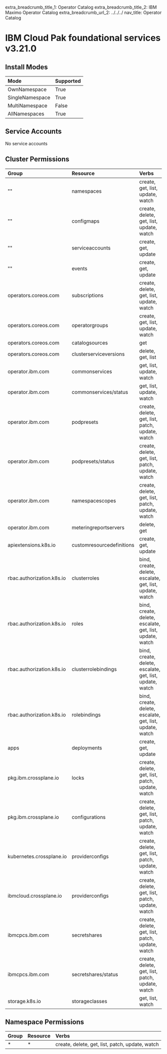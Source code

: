 extra_breadcrumb_title_1: Operator Catalog
extra_breadcrumb_title_2: IBM Maximo Operator Catalog
extra_breadcrumb_url_2: ../../../
nav_title: Operator Catalog

IBM Cloud Pak foundational services v3.21.0
================================================================================

Install Modes
--------------------------------------------------------------------------------
| Mode                 | Supported |
| :------------------- | :-------- |
| OwnNamespace         | True      |
| SingleNamespace      | True      |
| MultiNamespace       | False     |
| AllNamespaces        | True      |

Service Accounts
--------------------------------------------------------------------------------
No service accounts

Cluster Permissions
--------------------------------------------------------------------------------
| Group                                    | Resource                                 | Verbs                                                                            |
| :--------------------------------------- | :--------------------------------------- | :------------------------------------------------------------------------------- |
| ""                                       | namespaces                               | create, get, list, update, watch                                                 |
| ""                                       | configmaps                               | create, delete, get, list, update, watch                                         |
| ""                                       | serviceaccounts                          | create, get, update                                                              |
| ""                                       | events                                   | create, get, update                                                              |
| operators.coreos.com                     | subscriptions                            | create, delete, get, list, update, watch                                         |
| operators.coreos.com                     | operatorgroups                           | create, get, list, update, watch                                                 |
| operators.coreos.com                     | catalogsources                           | get                                                                              |
| operators.coreos.com                     | clusterserviceversions                   | delete, get, list                                                                |
| operator.ibm.com                         | commonservices                           | get, list, update, watch                                                         |
| operator.ibm.com                         | commonservices/status                    | get, list, update, watch                                                         |
| operator.ibm.com                         | podpresets                               | create, delete, get, list, patch, update, watch                                  |
| operator.ibm.com                         | podpresets/status                        | create, delete, get, list, patch, update, watch                                  |
| operator.ibm.com                         | namespacescopes                          | create, delete, get, list, patch, update, watch                                  |
| operator.ibm.com                         | meteringreportservers                    | delete, get                                                                      |
| apiextensions.k8s.io                     | customresourcedefinitions                | create, get, update                                                              |
| rbac.authorization.k8s.io                | clusterroles                             | bind, create, delete, escalate, get, list, update, watch                         |
| rbac.authorization.k8s.io                | roles                                    | bind, create, delete, escalate, get, list, update, watch                         |
| rbac.authorization.k8s.io                | clusterrolebindings                      | bind, create, delete, escalate, get, list, update, watch                         |
| rbac.authorization.k8s.io                | rolebindings                             | bind, create, delete, escalate, get, list, update, watch                         |
| apps                                     | deployments                              | create, get, update                                                              |
| pkg.ibm.crossplane.io                    | locks                                    | create, delete, get, list, patch, update, watch                                  |
| pkg.ibm.crossplane.io                    | configurations                           | create, delete, get, list, patch, update, watch                                  |
| kubernetes.crossplane.io                 | providerconfigs                          | create, delete, get, list, patch, update, watch                                  |
| ibmcloud.crossplane.io                   | providerconfigs                          | create, delete, get, list, patch, update, watch                                  |
| ibmcpcs.ibm.com                          | secretshares                             | create, delete, get, list, patch, update, watch                                  |
| ibmcpcs.ibm.com                          | secretshares/status                      | create, delete, get, list, patch, update, watch                                  |
| storage.k8s.io                           | storageclasses                           | get, list, watch                                                                 |

Namespace Permissions
--------------------------------------------------------------------------------
| Group                                    | Resource                                 | Verbs                                                                            |
| :--------------------------------------- | :--------------------------------------- | :------------------------------------------------------------------------------- |
| *                                        | *                                        | create, delete, get, list, patch, update, watch                                  |
